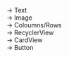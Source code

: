 -> Text<br/>
-> Image<br/>
-> Coloumns/Rows<br/>
-> RecyclerView<br/>
-> CardView<br/>
-> Button<br/>
